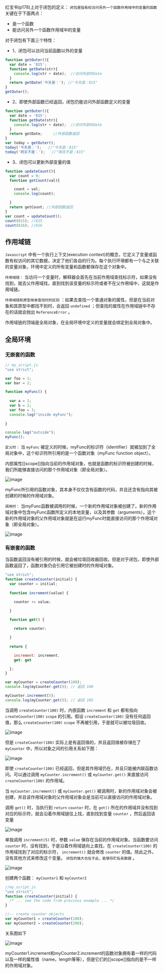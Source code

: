 <!-- 这个是图片防盗链用的 -->
<meta name="referrer" content="no-referrer">

红宝书(p178)上对于闭包的定义： `闭包是指有权访问另外一个函数作用域中的变量的函数` 关键在于下面两点：

* 是一个函数
* 能访问另外一个函数作用域中的变量

对于闭包有下面三个特性：

* 1、闭包可以访问当前函数以外的变量

```javascript 
function getOuter(){
  var date = '815'; 
  function getDate(str){
    console.log(str + date);  //访问外部的date
  }
  return getDate('今天是：'); //"今天是：815"
}
getOuter(); 
``` 

* 2、即使外部函数已经返回，闭包仍能访问外部函数定义的变量

```javascript
function getOuter(){
  var date = '815';
  function getDate(str){
    console.log(str + date);  //访问外部的date
  }
  return getDate;     //外部函数返回
}
var today = getOuter();
today('今天是：');   //"今天是：815"
today('明天不是：');   //"明天不是：815"
```

* 3、闭包可以更新外部变量的值

```javascript 
function updateCount(){
  var count = 0; 
  function getCount(val){

    count = val;
    console.log(count);

  }
  return getCount; //外部函数返回
}
var count = updateCount(); 
count(815); //815
count(816); //816

``` 

## 作用域链

`Javascript` 中有一个执行上下文(execution context)的概念，它定义了变量或函数有权访问的其它数据，决定了他们各自的行为。每个执行环境都有一个与之关联的变量对象，环境中定义的所有变量和函数都保存在这个对象中。

`作用域链：` 当访问一个变量时，解释器会首先在当前作用域查找标示符，如果没有找到，就去父作用域找，直到找到该变量的标示符或者不在父作用域中，这就是作用域链。

`作用域链和原型继承查找时的区别` ：如果去查找一个普通对象的属性，但是在当前对象和其原型中都找不到时，会返回 `undefined` ；但查找的属性在作用域链中不存在的话就会抛出 `ReferenceError` 。

作用域链的顶端是全局对象，在全局环境中定义的变量就会绑定到全局对象中。

## 全局环境

### 无嵌套的函数

```javascript
// my_script.js
"use strict";

var foo = 1;
var bar = 2;

function myFunc() {
  
  var a = 1;
  var b = 2;
  var foo = 3;
  console.log("inside myFunc");
  
}

console.log("outside");
myFunc();
```

`定义时：` 当 `myFunc` 被定义的时候，myFunc的标识符（identifier）就被加到了全局对象中，这个标识符所引用的是一个函数对象（myFunc function object）。

内部属性[[scope]]指向当前的作用域对象，也就是函数的标识符被创建的时候，我们所能够直接访问的那个作用域对象（即全局对象）。

![image](https://user-gold-cdn.xitu.io/2018/12/4/1677917d956e62a8?imageView2/0/w/1280/h/960/format/webp/ignore-error/1)

myFunc所引用的函数对象，其本身不仅仅含有函数的代码，并且还含有指向其被创建的时候的作用域对象。

`调用时：` 当myFunc函数被调用的时候，一个新的作用域对象被创建了。新的作用域对象中包含myFunc函数所定义的本地变量，以及其参数（arguments）。这个新的作用域对象的父作用域对象就是在运行myFunc时能直接访问的那个作用域对象（即全局对象）。

![image](https://user-gold-cdn.xitu.io/2018/12/4/1677917d958aee10?imageView2/0/w/1280/h/960/format/webp/ignore-error/1)

### 有嵌套的函数

当函数返回没有被引用的时候，就会被垃圾回收器回收。但是对于闭包，即使外部函数返回了，函数对象仍会引用它被创建时的作用域对象。

```javascript 
"use strict"; 
function createCounter(initial) {
  var counter = initial; 
  
  function increment(value) {

    counter += value;

  }
  
  function get() {

    return counter;

  }
  
  return {

    increment: increment,
    get: get

  }; 
}

var myCounter = createCounter(100); 
console.log(myCounter.get()); // 返回 100

myCounter.increment(5); 
console.log(myCounter.get()); // 返回 105

``` 

当调用 `createCounter(100)` 时，内嵌函数 `increment` 和 `get` 都有指向 `createCounter(100)`  `scope` 的引用。假设 `createCounter(100)` 没有任何返回值，那么 `createCounter(100)`  `scope` 不再被引用，于是就可以被垃圾回收。

![image](https://user-gold-cdn.xitu.io/2018/12/4/1677917d960e13be?imageView2/0/w/1280/h/960/format/webp/ignore-error/1)

但是 `createCounter(100)` 实际上是有返回值的，并且返回值被存储在了 `myCounter` 中，所以对象之间的引用关系如下图：

![image](https://user-gold-cdn.xitu.io/2018/12/4/1677917d95a86ba3?imageView2/0/w/1280/h/960/format/webp/ignore-error/1)

即使 `createCounter(100)` 已经返回，但是其作用域仍在，并且只能被内联函数访问。可以通过调用 `myCounter.increment()` 或 `myCounter.get()` 来直接访问 `createCounter(100)` 的作用域。

当 `myCounter.increment()` 或 `myCounter.get()` 被调用时，新的作用域对象会被创建，并且该作用域对象的父作用域对象会是当前可以直接访问的作用域对象。

调用 `get()` 时，当执行到 `return`  `counter` 时，在 `get()` 所在的作用域并没有找到对应的标示符，就会沿着作用域链往上找，直到找到变量 `counter` ，然后返回该变量

![image](https://user-gold-cdn.xitu.io/2018/12/4/1677917d9625ef36?imageView2/0/w/1280/h/960/format/webp/ignore-error/1)

单独调用 `increment(5)` 时，参数 `value` 保存在当前的作用域对象。当函数要访问 `counter` 时，没有找到，于是沿着作用域链向上查找，在 `createCounter(100)` 的作用域找到了对应的标示符， `increment()` 就会修改 `counter` 的值。除此之外，没有其他方式来修改这个变量。 `闭包的强大也在于此，能够存贮私有数据` 。

![image](https://user-gold-cdn.xitu.io/2018/12/4/1677917d990d3a08?imageView2/0/w/1280/h/960/format/webp/ignore-error/1)

创建两个函数： `myCounter1` 和 `myCounter2` 

```javascript 
//my_script.js
"use strict";
function createCounter(initial) {
  /* ... see the code from previous example ... */
}

//-- create counter objects
var myCounter1 = createCounter(100);
var myCounter2 = createCounter(200);
```

关系图如下

![image](https://user-gold-cdn.xitu.io/2018/12/4/1677917e0662c381?imageView2/0/w/1280/h/960/format/webp/ignore-error/1)

myCounter1.increment和myCounter2.increment的函数对象拥有着一样的代码以及一样的属性值（name，length等等），但是它们的[[scope]]指向的是不一样的作用域对象。

